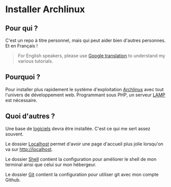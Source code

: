# Installer Archlinux

## Pour qui ?

C'est un repo à titre personnel, mais qui peut aider bien d'autres personnes. Et en Français !

> For English speakers, please use [Google translation](https://translate.google.com/) to understand my various tutorials.

## Pourquoi ?

Pour installer plus rapidement le système d'exploitation [Archlinux](https://github.com/tigrouuu/archlinux-and-dotfiles/blob/master/ARCHLINUX.md) avec tout l'univers de développement web. Programmant sous PHP, un serveur [LAMP](https://github.com/tigrouuu/archlinux-and-dotfiles/blob/master/LAMP/README.md) est nécessaire.

## Quoi d'autres ?

Une base de [logiciels](https://github.com/tigrouuu/archlinux-and-dotfiles/blob/master/LOGICIELS.md) devra être installée. C'est ce qui me sert assez souvent.

Le dossier [Localhost](https://github.com/tigrouuu/archlinux-and-dotfiles/tree/master/Localhost) permet d'avoir une page d'accueil plus jolie lorsqu'on va sur [http://localhost](http://localhost).

Le dossier [Shell](https://github.com/tigrouuu/archlinux-and-dotfiles/tree/master/Shell) contient la configuration pour améliorer le shell de mon terminal ainsi que celui sur mon hébergeur.

Le dossier [Git](https://github.com/tigrouuu/archlinux-and-dotfiles/tree/master/Git) contient la configuration pour utiliser git avec mon compte Github.
